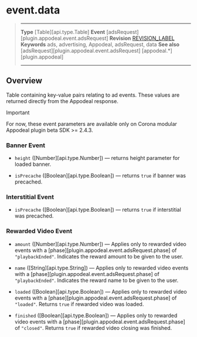 # event.data

> --------------------- ------------------------------------------------------------------------------------------
> __Type__              [Table][api.type.Table]
> __Event__             [adsRequest][plugin.appodeal.event.adsRequest]
> __Revision__          [REVISION_LABEL](REVISION_URL)
> __Keywords__          ads, advertising, Appodeal, adsRequest, data
> __See also__			[adsRequest][plugin.appodeal.event.adsRequest]
>						[appodeal.*][plugin.appodeal]
> --------------------- ------------------------------------------------------------------------------------------

## Overview

Table containing <nobr>key-value</nobr> pairs relating to ad events. These values are returned directly from the Appodeal response.

<div class="guide-notebox-imp">
<div class="notebox-title-imp">Important</div>

For now, these event parameters are available only on Corona modular Appodeal plugin beta SDK >= 2.4.3.

</div>

### Banner Event

* `height` ([Number][api.type.Number]) &mdash; returns height parameter for loaded banner.

* `isPrecache` ([Boolean][api.type.Boolean]) &mdash; returns `true` if banner was precached.

### Interstitial Event

* `isPrecache` ([Boolean][api.type.Boolean]) &mdash; returns `true` if interstitial was precached.

### Rewarded Video Event

* `amount` ([Number][api.type.Number]) &mdash; Applies only to rewarded video events with a [phase][plugin.appodeal.event.adsRequest.phase] of `"playbackEnded"`. Indicates the reward amount to be given to the user.

* `name` ([String][api.type.String]) &mdash; Applies only to rewarded video events with a [phase][plugin.appodeal.event.adsRequest.phase] of `"playbackEnded"`. Indicates the reward name to be given to the user.

* `loaded` ([Boolean][api.type.Boolean]) &mdash; Applies only to rewarded video events with a [phase][plugin.appodeal.event.adsRequest.phase] of `"loaded"`. Returns `true` if rewarded video was loaded.

* `finished` ([Boolean][api.type.Boolean]) &mdash; Applies only to rewarded video events with a [phase][plugin.appodeal.event.adsRequest.phase] of `"closed"`. Returns `true` if rewarded video closing was finished.
